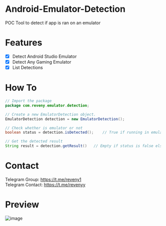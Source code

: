 # Android-Emulator-Detection
POC Tool to detect if app is ran on an emulator

# Features
- [x] Detect Android Studio Emulator
- [x] Detect Any Gaming Emulator
- [x] List Detections

# How To
```Java
// Import the package
package com.reveny.emulator.detection;

// Create a new EmulatorDetection object.
EmulatorDetection detection = new EmulatorDetection();

// Check whether is emulator or not
boolean status = detection.isDetected();    // True if running in emulator else false

// Get the detected result
String result = detection.getResult()   // Empty if status is false else gives all the detections
```

# Contact
Telegram Group: https://t.me/reveny1 <br>
Telegram Contact: https://t.me/revenyy

# Preview
![image](https://github.com/reveny/Android-Emulator-Detection/blob/main/image.png)
